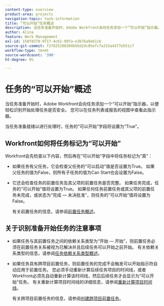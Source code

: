 ```yaml
---
content-type: overview
product-area: projects
navigation-topic: task-information
title: “可以开始”任务概述
description: 当任务准备开始时，Adobe Workfront会向任务添加一个“可以开始”指示器，以便轻松识别开始处理任务是否安全。 您可以在任务列表或报告的视图中查看此指示器。
author: Alina
feature: Work Management
exl-id: 158f8370-9717-4c61-99fa-e3b76a9e61cb
source-git-commit: f2f825280204b56d2dc85efc7a315a4377e551c7
workflow-type: tm+mt
source-wordcount: '390'
ht-degree: 0%

---
```


# 任务的“可以开始”概述

当任务准备开始时，Adobe Workfront会向任务添加一个“可以开始”指示器，以便轻松识别开始处理任务是否安全。 您可以在任务列表或报告的视图中查看此指示器。

当任务准备就绪以进行处理时，任务的“可以开始”字段将设置为“True”。

## Workfront如何将任务标记为“可以开始”

Workfront会先检查以下内容，然后再在“可以开始”字段中将任务标记为“真”：

* 如果任务有父任务，它会检查父任务的“可以启动”值是否设置为True。 如果父任务的值为False，则所有子任务的值为Can Start也会设置为False。 
* 它还会检查任务的前置任务及其父项的前置任务是否完整。 如果任务完成，任务的“可以开始”值将设置为True。 如果任何任务前置任务或其父项的前置任务未完成，或状态为“完成 — 未决批准”，则任务的“可以开始”值将设置为False。 

  有关前置任务的信息，请参阅[前置任务概述](../../../manage-work/tasks/use-prdcssrs/predecessors-overview.md)。

## 关于识别准备开始任务的注意事项

* 如果任务与其前置任务之间的依赖关系类型为“开始 — 开始”，则前置任务必须在前置任务关系被视为已解决并且后续任务可以开始之前开始。 有关依赖关系类型的信息，请参阅[任务依赖关系类型概述](../../../manage-work/tasks/use-prdcssrs/task-dependency-types.md)。
* 如果任务具有跨项目前置任务，则前置任务的完成不会触发可以开始指示符自动应用于前置任务。 您必须手动重新计算后续任务项目的时间线，或者Workfront必须先自动重新计算该时间线，然后后续任务才会显示为“可以开始”任务。 有关重新计算项目时间线的详细信息，请参阅[重新计算项目时间线](../../../manage-work/projects/manage-projects/recalculate-project-timeline.md)。

  有关跨项目前置任务的信息，请参阅[创建跨项目前置任务](../../../manage-work/tasks/use-prdcssrs/cross-project-predecessors.md)。
